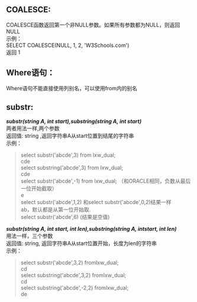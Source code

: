 ## COALESCE: 
COALESCE函数返回第一个非NULL参数。如果所有参数都为NULL，则返回NULL  
示例：  
SELECT COALESCE(NULL, 1, 2, 'W3Schools.com')  
返回 1

## Where语句：  
Where语句不能直接使用列别名，可以使用from内的别名

## substr:
***substr(string A, int start),substring(string A, int start)***  
两者用法一样,两个参数  
返回值: string  ,返回字符串A从start位置到结尾的字符串  
 示例：  
 > select substr('abcde',3) from lxw_dual;  
   cde  
select substring('abcde',3) from lxw_dual;  
               cde  
select substr('abcde',-1) from lxw_dual; （和ORACLE相同，负数从最后一位开始截取）  
e  
select substr('abcde',1,2) 和select substr('abcde',0,2)结果一样  
ab，默认都是从第一位开始取.  
select substr('abcde',6) (结果是空值)   

***substr(string A, int start, int len),substring(string A, intstart, int len)***  
用法一样，三个参数  
返回值: string, 返回字符串A从start位置开始，长度为len的字符串  
示例：  
> select substr('abcde',3,2) fromlxw_dual;  
cd  
select substring('abcde',3,2) fromlxw_dual;  
cd  
select substring('abcde',-2,2) fromlxw_dual;  
de  
